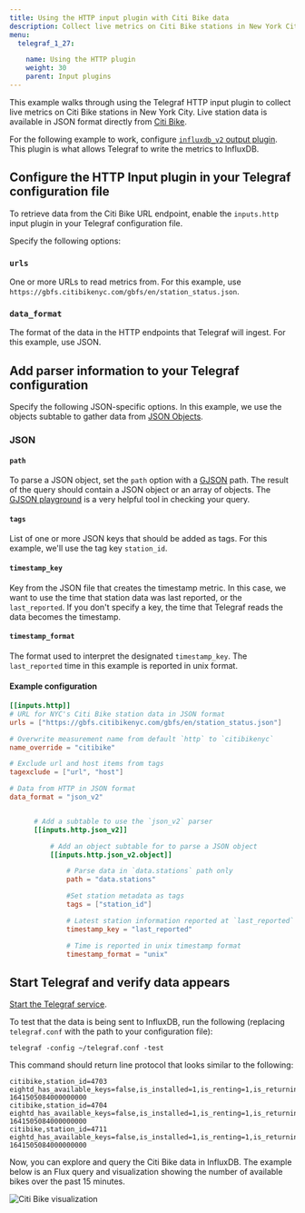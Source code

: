 ```yaml
---
title: Using the HTTP input plugin with Citi Bike data
description: Collect live metrics on Citi Bike stations in New York City with the HTTP input plugin.
menu:
  telegraf_1_27:

    name: Using the HTTP plugin
    weight: 30
    parent: Input plugins
---
```


This example walks through using the Telegraf HTTP input plugin to collect live metrics on Citi Bike stations in New York City. Live station data is available in JSON format directly from [Citi Bike](https://ride.citibikenyc.com/system-data).

For the following example to work, configure [`influxdb_v2` output plugin](/telegraf/v1.26/plugins/#output-influxdb_v2). This plugin is what allows Telegraf to write the metrics to InfluxDB.

## Configure the HTTP Input plugin in your Telegraf configuration file

To retrieve data from the Citi Bike URL endpoint, enable the `inputs.http` input plugin in your Telegraf configuration file.

Specify the following options:

### `urls`
One or more URLs to read metrics from. For this example,  use `https://gbfs.citibikenyc.com/gbfs/en/station_status.json`.

### `data_format`
The format of the data in the HTTP endpoints that Telegraf will ingest. For this example, use JSON.


## Add parser information to your Telegraf configuration

Specify the following JSON-specific options. In this example, we use the objects subtable to gather
data from [JSON Objects](https://www.w3schools.com/js/js_json_objects.asp).

### JSON

#### `path`
To parse a JSON object, set the `path` option with a [GJSON](https://github.com/tidwall/gjson) path. The result of the query should contain a JSON object or an array of objects. The [GJSON playground](https://gjson.dev/) is a very helpful tool in checking your query.

#### `tags`
List of one or more JSON keys that should be added as tags. For this example, we'll use the tag key `station_id`.

#### `timestamp_key`
Key from the JSON file that creates the timestamp metric. In this case, we want to use the time that station data was last reported, or the `last_reported`. If you don't specify a key, the time that Telegraf reads the data becomes the timestamp.

#### `timestamp_format`
The format used to interpret the designated `timestamp_key`. The `last_reported` time in this example is reported in unix format.

#### Example configuration

  ```toml
[[inputs.http]]
  # URL for NYC's Citi Bike station data in JSON format
  urls = ["https://gbfs.citibikenyc.com/gbfs/en/station_status.json"]

  # Overwrite measurement name from default `http` to `citibikenyc`
  name_override = "citibike"

  # Exclude url and host items from tags
  tagexclude = ["url", "host"]

  # Data from HTTP in JSON format
  data_format = "json_v2"


        # Add a subtable to use the `json_v2` parser
        [[inputs.http.json_v2]]

            # Add an object subtable for to parse a JSON object
            [[inputs.http.json_v2.object]]

                # Parse data in `data.stations` path only
                path = "data.stations"

                #Set station metadata as tags
                tags = ["station_id"]

                # Latest station information reported at `last_reported`
                timestamp_key = "last_reported"

                # Time is reported in unix timestamp format
                timestamp_format = "unix"
  ```



## Start Telegraf and verify data appears

[Start the Telegraf service](/telegraf/v1.26/get_started/#start-telegraf).

To test that the data is being sent to InfluxDB, run the following (replacing `telegraf.conf` with the path to your configuration file):

```
telegraf -config ~/telegraf.conf -test
```

This command should return line protocol that looks similar to the following:

```
citibike,station_id=4703 eightd_has_available_keys=false,is_installed=1,is_renting=1,is_returning=1,legacy_id="4703",num_bikes_available=6,num_bikes_disabled=2,num_docks_available=26,num_docks_disabled=0,num_ebikes_available=0,station_status="active" 1641505084000000000
citibike,station_id=4704 eightd_has_available_keys=false,is_installed=1,is_renting=1,is_returning=1,legacy_id="4704",num_bikes_available=10,num_bikes_disabled=2,num_docks_available=36,num_docks_disabled=0,num_ebikes_available=0,station_status="active" 1641505084000000000
citibike,station_id=4711 eightd_has_available_keys=false,is_installed=1,is_renting=1,is_returning=1,legacy_id="4711",num_bikes_available=9,num_bikes_disabled=0,num_docks_available=36,num_docks_disabled=0,num_ebikes_available=1,station_status="active" 1641505084000000000
```

Now, you can explore and query the Citi Bike data in InfluxDB. The example below is an Flux query and visualization showing the number of available bikes over the past 15 minutes.

![Citi Bike visualization](/img/telegraf/new-citibike-query.png)
